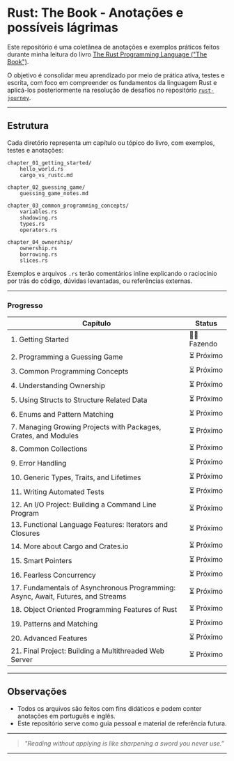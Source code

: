 # Rust: The Book - Anotações e possíveis lágrimas

Este repositório é uma coletânea de anotações e exemplos práticos feitos durante minha leitura do livro [The Rust Programming Language ("The Book")](https://doc.rust-lang.org/book/).

O objetivo é consolidar meu aprendizado por meio de prática ativa, testes e escrita, com foco em compreender os fundamentos da linguagem Rust e aplicá-los posteriormente na resolução de desafios no repositório [`rust-journey`](https://github.com/guilteixeira/rust-journey).

---

## Estrutura

Cada diretório representa um capítulo ou tópico do livro, com exemplos, testes e anotações:

```
chapter_01_getting_started/
    hello_world.rs
    cargo_vs_rustc.md

chapter_02_guessing_game/
    guessing_game_notes.md

chapter_03_common_programming_concepts/
    variables.rs
    shadowing.rs
    types.rs
    operators.rs

chapter_04_ownership/
    ownership.rs
    borrowing.rs
    slices.rs
```

Exemplos e arquivos `.rs` terão comentários inline explicando o raciocínio por trás do código, dúvidas levantadas, ou referências externas.

---

### Progresso
| Capítulo | Status |
|---|---|
| 1. Getting Started | 🧑‍💻 Fazendo |
| 2. Programming a Guessing Game | ⏳ Próximo |
| 3. Common Programming Concepts | ⏳ Próximo |
| 4. Understanding Ownership | ⏳ Próximo  |
| 5. Using Structs to Structure Related Data | ⏳ Próximo |
| 6. Enums and Pattern Matching | ⏳ Próximo |
| 7. Managing Growing Projects with Packages, Crates, and Modules | ⏳ Próximo |
| 8. Common Collections | ⏳ Próximo  |
| 9. Error Handling | ⏳ Próximo  |
| 10. Generic Types, Traits, and Lifetimes | ⏳ Próximo |
| 11. Writing Automated Tests | ⏳ Próximo  |
| 12. An I/O Project: Building a Command Line Program | ⏳ Próximo |
| 13. Functional Language Features: Iterators and Closures | ⏳ Próximo |
| 14. More about Cargo and Crates.io | ⏳ Próximo |
| 15. Smart Pointers | ⏳ Próximo |
| 16. Fearless Concurrency | ⏳ Próximo  |
| 17. Fundamentals of Asynchronous Programming: Async, Await, Futures, and Streams | ⏳ Próximo |
| 18. Object Oriented Programming Features of Rust | ⏳ Próximo |
| 19. Patterns and Matching | ⏳ Próximo  |
| 20. Advanced Features | ⏳ Próximo  |
| 21. Final Project: Building a Multithreaded Web Server | ⏳ Próximo |

---

## Observações

- Todos os arquivos são feitos com fins didáticos e podem conter anotações em português e inglês.
- Este repositório serve como guia pessoal e material de referência futura.

---

> _"Reading without applying is like sharpening a sword you never use."_

---

